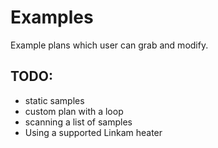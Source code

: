# Examples

Example plans which user can grab and modify.

## TODO:

* static samples
* custom plan with a loop
* scanning a list of samples
* Using a supported Linkam heater
